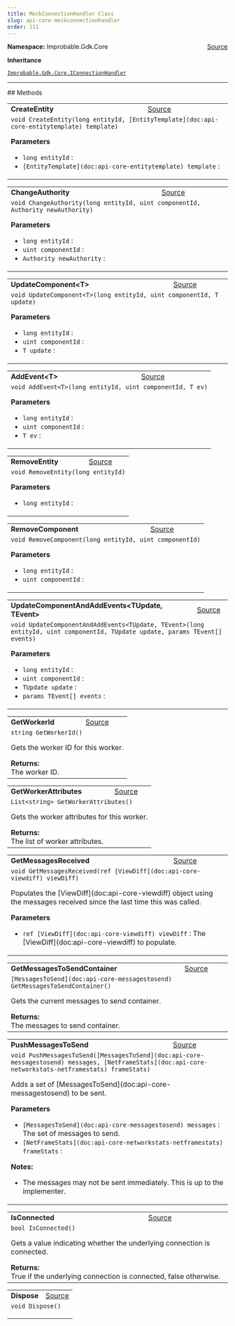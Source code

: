```yaml
---
title: MockConnectionHandler Class
slug: api-core-mockconnectionhandler
order: 111
---
```


<p><b>Namespace:</b> Improbable.Gdk.Core<span style="float: right"><a href="https://www.github.com/spatialos/gdk-for-unity/blob/0.3.3/workers/unity/Packages/io.improbable.gdk.core/Worker/ConnectionHandlers/MockConnectionHandler.cs/#L26">Source</a></span></p>



</p>
<p><b>Inheritance</b></p>

<code>[Improbable.Gdk.Core.IConnectionHandler](doc:api-core-iconnectionhandler)</code>











</p>
<hr style="width:100%; border-top-color:#d8d8d8" />
## Methods


</p>


<table class="io-api-doc">    <tr>        <td class="io-api-doc-name"><a id="createentity-long-entitytemplate"></a><b>CreateEntity</b></td>        <td class="io-api-doc-source"><a href="https://www.github.com/spatialos/gdk-for-unity/blob/0.3.3/workers/unity/Packages/io.improbable.gdk.core/Worker/ConnectionHandlers/MockConnectionHandler.cs/#L40">Source</a></td>    </tr>    <tr>        <td class="io-api-doc-content" colspan="2"><code>void CreateEntity(long entityId, [EntityTemplate](doc:api-core-entitytemplate) template)</code></p></p><b>Parameters</b><ul><li><code>long entityId</code> : </li><li><code>[EntityTemplate](doc:api-core-entitytemplate) template</code> : </li></ul></td>    </tr></table>
<table class="io-api-doc">    <tr>        <td class="io-api-doc-name"><a id="changeauthority-long-uint-authority"></a><b>ChangeAuthority</b></td>        <td class="io-api-doc-source"><a href="https://www.github.com/spatialos/gdk-for-unity/blob/0.3.3/workers/unity/Packages/io.improbable.gdk.core/Worker/ConnectionHandlers/MockConnectionHandler.cs/#L46">Source</a></td>    </tr>    <tr>        <td class="io-api-doc-content" colspan="2"><code>void ChangeAuthority(long entityId, uint componentId, Authority newAuthority)</code></p></p><b>Parameters</b><ul><li><code>long entityId</code> : </li><li><code>uint componentId</code> : </li><li><code>Authority newAuthority</code> : </li></ul></td>    </tr></table>
<table class="io-api-doc">    <tr>        <td class="io-api-doc-name"><a id="updatecomponent-t-long-uint-t"></a><b>UpdateComponent&lt;T&gt;</b></td>        <td class="io-api-doc-source"><a href="https://www.github.com/spatialos/gdk-for-unity/blob/0.3.3/workers/unity/Packages/io.improbable.gdk.core/Worker/ConnectionHandlers/MockConnectionHandler.cs/#L51">Source</a></td>    </tr>    <tr>        <td class="io-api-doc-content" colspan="2"><code>void UpdateComponent&lt;T&gt;(long entityId, uint componentId, T update)</code></p></p><b>Parameters</b><ul><li><code>long entityId</code> : </li><li><code>uint componentId</code> : </li><li><code>T update</code> : </li></ul></td>    </tr></table>
<table class="io-api-doc">    <tr>        <td class="io-api-doc-name"><a id="addevent-t-long-uint-t"></a><b>AddEvent&lt;T&gt;</b></td>        <td class="io-api-doc-source"><a href="https://www.github.com/spatialos/gdk-for-unity/blob/0.3.3/workers/unity/Packages/io.improbable.gdk.core/Worker/ConnectionHandlers/MockConnectionHandler.cs/#L56">Source</a></td>    </tr>    <tr>        <td class="io-api-doc-content" colspan="2"><code>void AddEvent&lt;T&gt;(long entityId, uint componentId, T ev)</code></p></p><b>Parameters</b><ul><li><code>long entityId</code> : </li><li><code>uint componentId</code> : </li><li><code>T ev</code> : </li></ul></td>    </tr></table>
<table class="io-api-doc">    <tr>        <td class="io-api-doc-name"><a id="removeentity-long"></a><b>RemoveEntity</b></td>        <td class="io-api-doc-source"><a href="https://www.github.com/spatialos/gdk-for-unity/blob/0.3.3/workers/unity/Packages/io.improbable.gdk.core/Worker/ConnectionHandlers/MockConnectionHandler.cs/#L61">Source</a></td>    </tr>    <tr>        <td class="io-api-doc-content" colspan="2"><code>void RemoveEntity(long entityId)</code></p></p><b>Parameters</b><ul><li><code>long entityId</code> : </li></ul></td>    </tr></table>
<table class="io-api-doc">    <tr>        <td class="io-api-doc-name"><a id="removecomponent-long-uint"></a><b>RemoveComponent</b></td>        <td class="io-api-doc-source"><a href="https://www.github.com/spatialos/gdk-for-unity/blob/0.3.3/workers/unity/Packages/io.improbable.gdk.core/Worker/ConnectionHandlers/MockConnectionHandler.cs/#L66">Source</a></td>    </tr>    <tr>        <td class="io-api-doc-content" colspan="2"><code>void RemoveComponent(long entityId, uint componentId)</code></p></p><b>Parameters</b><ul><li><code>long entityId</code> : </li><li><code>uint componentId</code> : </li></ul></td>    </tr></table>
<table class="io-api-doc">    <tr>        <td class="io-api-doc-name"><a id="updatecomponentandaddevents-tupdate-tevent-long-uint-tupdate-params-tevent"></a><b>UpdateComponentAndAddEvents&lt;TUpdate, TEvent&gt;</b></td>        <td class="io-api-doc-source"><a href="https://www.github.com/spatialos/gdk-for-unity/blob/0.3.3/workers/unity/Packages/io.improbable.gdk.core/Worker/ConnectionHandlers/MockConnectionHandler.cs/#L71">Source</a></td>    </tr>    <tr>        <td class="io-api-doc-content" colspan="2"><code>void UpdateComponentAndAddEvents&lt;TUpdate, TEvent&gt;(long entityId, uint componentId, TUpdate update, params TEvent[] events)</code></p></p><b>Parameters</b><ul><li><code>long entityId</code> : </li><li><code>uint componentId</code> : </li><li><code>TUpdate update</code> : </li><li><code>params TEvent[] events</code> : </li></ul></td>    </tr></table>
<table class="io-api-doc">    <tr>        <td class="io-api-doc-name"><a id="getworkerid"></a><b>GetWorkerId</b></td>        <td class="io-api-doc-source"><a href="https://www.github.com/spatialos/gdk-for-unity/blob/0.3.3/workers/unity/Packages/io.improbable.gdk.core/Worker/ConnectionHandlers/MockConnectionHandler.cs/#L89">Source</a></td>    </tr>    <tr>        <td class="io-api-doc-content" colspan="2"><code>string GetWorkerId()</code></p>Gets the worker ID for this worker. </p><b>Returns:</b></br>The worker ID.</td>    </tr></table>
<table class="io-api-doc">    <tr>        <td class="io-api-doc-name"><a id="getworkerattributes"></a><b>GetWorkerAttributes</b></td>        <td class="io-api-doc-source"><a href="https://www.github.com/spatialos/gdk-for-unity/blob/0.3.3/workers/unity/Packages/io.improbable.gdk.core/Worker/ConnectionHandlers/MockConnectionHandler.cs/#L94">Source</a></td>    </tr>    <tr>        <td class="io-api-doc-content" colspan="2"><code>List&lt;string&gt; GetWorkerAttributes()</code></p>Gets the worker attributes for this worker. </p><b>Returns:</b></br>The list of worker attributes.</td>    </tr></table>
<table class="io-api-doc">    <tr>        <td class="io-api-doc-name"><a id="getmessagesreceived-ref-viewdiff"></a><b>GetMessagesReceived</b></td>        <td class="io-api-doc-source"><a href="https://www.github.com/spatialos/gdk-for-unity/blob/0.3.3/workers/unity/Packages/io.improbable.gdk.core/Worker/ConnectionHandlers/MockConnectionHandler.cs/#L99">Source</a></td>    </tr>    <tr>        <td class="io-api-doc-content" colspan="2"><code>void GetMessagesReceived(ref [ViewDiff](doc:api-core-viewdiff) viewDiff)</code></p>Populates the [ViewDiff](doc:api-core-viewdiff) object using the messages received since the last time this was called. </p><b>Parameters</b><ul><li><code>ref [ViewDiff](doc:api-core-viewdiff) viewDiff</code> : The [ViewDiff](doc:api-core-viewdiff) to populate.</li></ul></td>    </tr></table>
<table class="io-api-doc">    <tr>        <td class="io-api-doc-name"><a id="getmessagestosendcontainer"></a><b>GetMessagesToSendContainer</b></td>        <td class="io-api-doc-source"><a href="https://www.github.com/spatialos/gdk-for-unity/blob/0.3.3/workers/unity/Packages/io.improbable.gdk.core/Worker/ConnectionHandlers/MockConnectionHandler.cs/#L110">Source</a></td>    </tr>    <tr>        <td class="io-api-doc-content" colspan="2"><code>[MessagesToSend](doc:api-core-messagestosend) GetMessagesToSendContainer()</code></p>Gets the current messages to send container. </p><b>Returns:</b></br>The messages to send container.</td>    </tr></table>
<table class="io-api-doc">    <tr>        <td class="io-api-doc-name"><a id="pushmessagestosend-messagestosend-netframestats"></a><b>PushMessagesToSend</b></td>        <td class="io-api-doc-source"><a href="https://www.github.com/spatialos/gdk-for-unity/blob/0.3.3/workers/unity/Packages/io.improbable.gdk.core/Worker/ConnectionHandlers/MockConnectionHandler.cs/#L115">Source</a></td>    </tr>    <tr>        <td class="io-api-doc-content" colspan="2"><code>void PushMessagesToSend([MessagesToSend](doc:api-core-messagestosend) messages, [NetFrameStats](doc:api-core-networkstats-netframestats) frameStats)</code></p>Adds a set of [MessagesToSend](doc:api-core-messagestosend) to be sent. </p><b>Parameters</b><ul><li><code>[MessagesToSend](doc:api-core-messagestosend) messages</code> : The set of messages to send.</li><li><code>[NetFrameStats](doc:api-core-networkstats-netframestats) frameStats</code> : </li></ul></p><b>Notes:</b><ul><li>The messages may not be sent immediately. This is up to the implementer. </li></ul></td>    </tr></table>
<table class="io-api-doc">    <tr>        <td class="io-api-doc-name"><a id="isconnected"></a><b>IsConnected</b></td>        <td class="io-api-doc-source"><a href="https://www.github.com/spatialos/gdk-for-unity/blob/0.3.3/workers/unity/Packages/io.improbable.gdk.core/Worker/ConnectionHandlers/MockConnectionHandler.cs/#L120">Source</a></td>    </tr>    <tr>        <td class="io-api-doc-content" colspan="2"><code>bool IsConnected()</code></p>Gets a value indicating whether the underlying connection is connected. </p><b>Returns:</b></br>True if the underlying connection is connected, false otherwise.</td>    </tr></table>
<table class="io-api-doc">    <tr>        <td class="io-api-doc-name"><a id="dispose"></a><b>Dispose</b></td>        <td class="io-api-doc-source"><a href="https://www.github.com/spatialos/gdk-for-unity/blob/0.3.3/workers/unity/Packages/io.improbable.gdk.core/Worker/ConnectionHandlers/MockConnectionHandler.cs/#L158">Source</a></td>    </tr>    <tr>        <td class="io-api-doc-content" colspan="2"><code>void Dispose()</code></p></td>    </tr></table>



